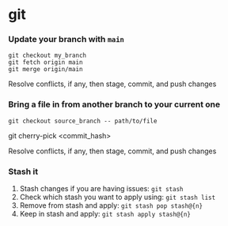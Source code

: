 # git

### Update your branch with `main`
```
git checkout my_branch
git fetch origin main
git merge origin/main
```
Resolve conflicts, if any, then stage, commit, and push changes

### Bring a file in from another branch to your current one
`git checkout source_branch -- path/to/file`

git cherry-pick <commit_hash>

Resolve conflicts, if any, then stage, commit, and push changes

### Stash it
1. Stash changes if you are having issues: `git stash`
2. Check which stash you want to apply using: `git stash list`
3. Remove from stash and apply: `git stash pop stash@{n}`
4. Keep in stash and apply: `git stash apply stash@{n}`
